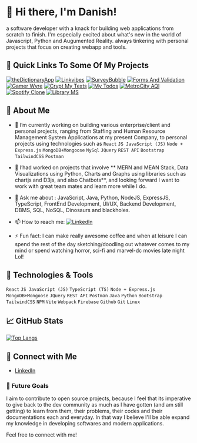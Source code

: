 # 👋 Hi there, I'm Danish!
a software developer with a knack for building web applications from scratch to finish. I'm especially excited about what's new in the world of Javascript, Python and Augumented Reality.  always tinkering with personal projects that focus on creating webapp and tools.
## 🚀 Quick Links To Some Of My Projects


[![theDictionaryApp](https://img.shields.io/badge/theDictionaryApp-aa5ce7?style=for-the-badge&logo=ko-fi&logoColor=white)](https://danishofcodes.github.io/theDictionaryApp/)
[![Linkvibes](https://img.shields.io/badge/Linkvibes-1dafad?style=for-the-badge&logo=ko-fi&logoColor=white)](https://danishofcodes.github.io/linkvibes/)
[![SurveyBubble](https://img.shields.io/badge/SurveyBubble-3cb0c8?style=for-the-badge&logo=ko-fi&logoColor=white)](https://danishofcodes.github.io/SurveyBubble/)
[![Forms And Validation](https://img.shields.io/badge/Forms_And_Validation-185365?style=for-the-badge&logo=ko-fi&logoColor=white)](https://danishofcodes.github.io/FormsAndValidation/)
[![Gamer Wyre](https://img.shields.io/badge/GamerWyre-801dff?style=for-the-badge&logo=ko-fi&logoColor=white)](https://danishofcodes.github.io/GamerWyre/)
[![Crypt My Texts](https://img.shields.io/badge/Crypt_My_Texts-0A66C2?style=for-the-badge&logo=ko-fi&logoColor=white)](https://danishofcodes.github.io/CryptMyTexts/)
[![My Todos](https://img.shields.io/badge/my_Todo_App-fd7e14?style=for-the-badge&logo=ko-fi&logoColor=white)](https://danishofcodes.github.io/myTodoApp/)
[![MetroCity AQI](https://img.shields.io/badge/metrocity_AQI-14B8A6?style=for-the-badge&logo=ko-fi&logoColor=white)](https://danishofcodes.github.io/metrocityAQI/)
[![Spotify Clone](https://img.shields.io/badge/Spotify_Clone-1ed760?style=for-the-badge&logo=ko-fi&logoColor=white)](https://danishofcodes.github.io/Spotify-Clone/)
[![Library MS](https://img.shields.io/badge/library_ms-185365?style=for-the-badge&logo=ko-fi&logoColor=white)](https://danishofcodes.github.io/LibraryMS/)


## 🚀 About Me

- 🔭 I’m currently working on building various enterprise/client and personal projects, ranging from Staffing and Human Resource Management System Applications at my present Company, to personal projects using technologies such as  `React`  `JS JavaScript (JS)` `Node + Express.js` `MongoDB+Mongoose` `MySql` `JQuery` `REST API`  `Bootstrap` `TailwindCSS` `Postman`
- 🤝 I’had worked on projects that involve ** MERN and MEAN Stack, Data Visualizations using Python, Charts and Graphs using libraries such as chartjs and D3js, and also Chatbots**, and looking forward I want to work with great team mates and learn more while I do.
- 💬 Ask me about : JavaScript, Java, Python, NodeJS, ExpressJS,  TypeScript, FrontEnd Development, UI/UX, Backend Development, DBMS, SQL, NoSQL,  Dinosaurs and blackholes.
- 📫 How to reach me:
 [![LinkedIn](https://img.shields.io/badge/LinkedIn-Connect-blue?style=for-the-badge&logo=linkedin)](https://www.linkedin.com/in/abdul-danish-38b5942a7)

- ⚡ Fun fact: I can make really awesome coffee and when at leisure I can spend the rest of the day sketching/doodling out whatever comes to my mind or spend watching horror, sci-fi and marvel-dc movies late night Lol!

## 🔧 Technologies & Tools

 `React`  `JS JavaScript (JS)` `TypeScript (TS)` `Node + Express.js` `MongoDB+Mongoose` `JQuery` `REST API` `Postman` `Java` `Python` `Bootstrap` `TailwindCSS` `NPM` `Vite` `Webpack` `Firebase` `Github` `Git` `Linux`

## 📈 GitHub Stats

[![Top Langs](https://github-readme-stats.vercel.app/api/top-langs/?username=danishofcodes&layout=compact)](https://github.com/danishofcodes/)

## 🤝 Connect with Me

- [LinkedIn](https://www.linkedin.com/in/abdul-danish-38b5942a7/)


### 🎯 Future Goals

I aim to contribute to open source projects, because I feel that its imperative to give back to the dev community as much as I have gotten (and am still getting) to learn from them, their problems, their codes and their documentations each and everyday. In that way I believe I'll be able expand my knowledge in developing softwares and modern applications.

Feel free to connect with me!


<!---
danishofcodes/danishofcodes is a ✨ special ✨ repository because its `README.md` (this file) appears on your GitHub profile.
You can click the Preview link to take a look at your changes.
--->
